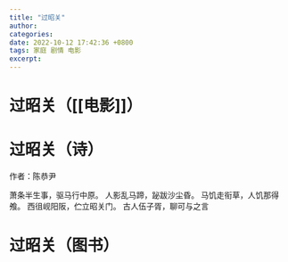 ```yaml
---
title: "过昭关"
author: 
categories: 
date: 2022-10-12 17:42:36 +0800
tags: 家庭 剧情 电影
excerpt: 
---
```




# 过昭关（[[电影]]）








# 过昭关（诗）

作者：陈恭尹

萧条半生事，驱马行中原。
人影乱马蹄，䟤跋沙尘昏。
马饥走衔草，人饥那得飧。
西徂岘阳阪，伫立昭关门。
古人伍子胥，聊可与之言


# 过昭关（图书）






